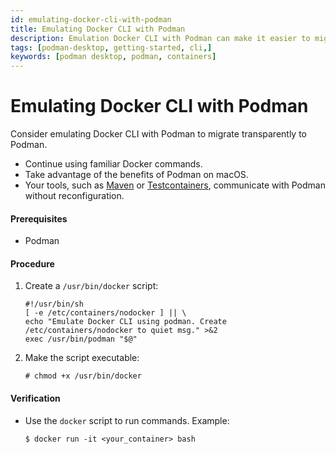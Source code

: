 ```yaml
---
id: emulating-docker-cli-with-podman
title: Emulating Docker CLI with Podman
description: Emulation Docker CLI with Podman can make it easier to migrate from Docker to Podman, as it allows you to continue using familiar Docker commands while taking advantage of the benefits of Podman.
tags: [podman-desktop, getting-started, cli,]
keywords: [podman desktop, podman, containers]
---
```


# Emulating Docker CLI with Podman

Consider emulating Docker CLI with Podman to migrate transparently to Podman.

* Continue using familiar Docker commands.
* Take advantage of the benefits of Podman on macOS.
* Your tools, such as [Maven](https://maven.apache.org/) or [Testcontainers](https://www.testcontainers.org/), communicate with Podman without reconfiguration.

#### Prerequisites

* Podman

#### Procedure

1. Create a `/usr/bin/docker` script:

    ```shell
    #!/usr/bin/sh
    [ -e /etc/containers/nodocker ] || \
    echo "Emulate Docker CLI using podman. Create /etc/containers/nodocker to quiet msg." >&2
    exec /usr/bin/podman "$@"
    ```

2. Make the script executable:

    ```shell-session
    # chmod +x /usr/bin/docker 
    ```

#### Verification

* Use the `docker` script to run commands.
  Example:

    ```shell-session
    $ docker run -it <your_container> bash
    ```
